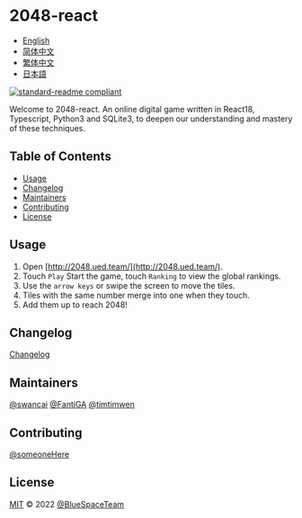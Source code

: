 <!--
 * @Author: fantiga
 * @Date: 2022-06-22 17:27:34
 * @LastEditTime: 2022-07-02 17:00:29
 * @LastEditors: fantiga
 * @Description: 
 * @FilePath: /2048-react/README.md
-->
# 2048-react

- [English](README.md)
- [简体中文](README.zh-CN.md)
- [繁体中文](README.zh-TW.md)
- [日本語](README.ja.md)

[![standard-readme compliant](https://img.shields.io/badge/standard--readme-OK-green.svg?style=flat-square)](https://github.com/RichardLitt/standard-readme)

Welcome to 2048-react. An online digital game written in React18, Typescript, Python3 and SQLite3, to deepen our understanding and mastery of these techniques.

## Table of Contents

- [Usage](#usage)
- [Changelog](#changelog)
- [Maintainers](#maintainers)
- [Contributing](#contributing)
- [License](#license)

## Usage

1. Open [http://2048.ued.team/](http://2048.ued.team/).
2. Touch `Play` Start the game, touch `Ranking` to view the global rankings.
3. Use the `arrow keys` or swipe the screen to move the tiles.
4. Tiles with the same number merge into one when they touch.
5. Add them up to reach 2048!

## Changelog

[Changelog](https://github.com/BlueSpaceTeam/2048-react/blob/main/CHANGELOG.md)

## Maintainers

[@swancai](https://github.com/swancai)
[@FantiGA](https://github.com/FantiGA)
[@timtimwen](https://github.com/timtimwen)

## Contributing

[@someoneHere](https://github.com/someoneHere)

## License

[MIT](LICENSE)  © 2022 [@BlueSpaceTeam](https://github.com/BlueSpaceTeam)
